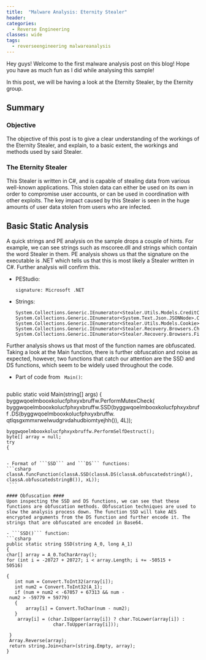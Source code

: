 ```yaml
---
title:  "Malware Analysis: Eternity Stealer"
header:
categories:
  - Reverse Engineering
classes: wide
tags:
  - reverseengineering malwareanalysis
---
```

 Hey guys! Welcome to the first malware analysis post on this blog! Hope you have as much fun as I did while analysing this sample!
 
 In this post, we will be having a look at the Eternity Stealer, by the Eternity group.
 
 
## Summary ##
### Objective ###
 The objective of this post is to give a clear understanding of the workings of the Eternity Stealer, and explain, to a basic extent, the workings and methods used by said Stealer.
 
### The Eternity Stealer  ###
This Stealer is written in C#, and is capable of stealing data from various well-known applications. This stolen data can either be used on its own in order to compromise user accounts, or can be used in coordination with other exploits. The key impact caused by this Stealer is seen in the huge amounts of user data stolen from users who are infected.

## Basic Static Analysis ##
A quick strings and PE analysis on the sample drops a couple of hints. For example, we can see strings such as mscoree.dll and strings which contain the word Stealer in them. PE analysis shows us that the signature on the executable is .NET which tells us that this is most likely a Stealer written in C#. Further analysis will confirm this.
 
- PEStudio:
	```
	signature: Microsoft .NET
	```
 
- Strings:
	```
	System.Collections.Generic.IEnumerator<Stealer.Utils.Models.CreditCard>.Current
	System.Collections.Generic.IEnumerator<System.Text.Json.JSONNode>.Current
	System.Collections.Generic.IEnumerator<Stealer.Utils.Models.Cookie>.Current
	System.Collections.Generic.IEnumerator<Stealer.Recovery.Browsers.Chrome.ChromeProfile>.Current
	System.Collections.Generic.IEnumerator<Stealer.Recovery.Browsers.Firefox.FirefoxProfile>.Current
	```

Further analysis shows us that most of the function names are obfuscated. Taking a look at the Main function, there is further obfuscation and noise as expected, however, two functions that catch our attention are the SSD and DS functions, which seem to be widely used throughout the code.

- Part of code from  ``` Main()```: 
  ```csharp
public static void Main(string[] args)
{
	byggwqoelmbooxkolucfphxyxbruffw.PerformMutexCheck(
		byggwqoelmbooxkolucfphxyxbruffw.SSD(byggwqoelmbooxkolucfphxyxbruff
		.DS(byggwqoelmbooxkolucfphxyxbruffw.
			qtlqsgxmmxrwelwudgrvdahudbiomtyejhh()), 4L));
	
	byggwqoelmbooxkolucfphxyxbruffw.PerformSelfDestruct();
	byte[] array = null;
	try
	{
   ```

- Format of ```SSD``` and ```DS``` functions:
   ```csharp
   classA.funcFunction(classA.SSD(classA.DS(classA.obfuscatedstringA(), 	       classA.obfuscatedstringB()), xL));
	```

#### Obfuscation ####
Upon inspecting the SSD and DS functions, we can see that these functions are obfuscation methods. Obfuscation techniques are used to slow the analysis process down. The function SSD will take AES encrypted arguments from the DS function and further encode it. The strings that are obfuscated are encoded in Base64.

- ```SSD()``` function:
  ```csharp
public static string SSD(string A_0, long A_1)        
{            
   char[] array = A_0.ToCharArray();            
   for (int i = -20727 + 20727; i < array.Length; i += -50515 + 50516)            
	
   {                
	  int num = Convert.ToInt32(array[i]);                
	  int num2 = Convert.ToInt32(A_1);                
	  if (num + num2 < -67057 + 67313 && num - num2 > -59779 + 59779)           
	  {                    	  
		  array[i] = Convert.ToChar(num - num2);                                   
	  }                
       array[i] = (char.IsUpper(array[i]) ? char.ToLower(array[i]) : 
					char.ToUpper(array[i]));
	   
    }            
    Array.Reverse(array);            
    return string.Join<char>(string.Empty, array);
}
   ```